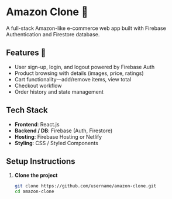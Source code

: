 # Amazon Clone 🛒

A full-stack Amazon-like e-commerce web app built with Firebase Authentication and Firestore database.

## Features 🎯
- User sign-up, login, and logout powered by Firebase Auth  
- Product browsing with details (images, price, ratings)  
- Cart functionality—add/remove items, view total  
- Checkout workflow  
- Order history and state management  

## Tech Stack
- **Frontend**: React.js  
- **Backend / DB**: Firebase (Auth, Firestore)  
- **Hosting**: Firebase Hosting or Netlify  
- **Styling**: CSS / Styled Components  

## Setup Instructions

1. **Clone the project**
   ```bash
   git clone https://github.com/username/amazon-clone.git
   cd amazon-clone
